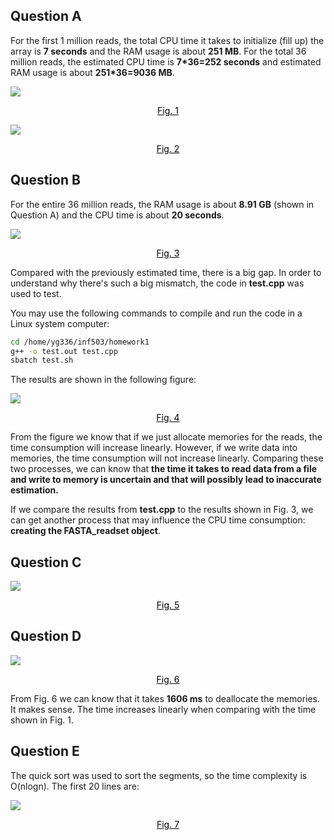 ## Question A

For the first 1 million reads, the total CPU time it takes to initialize (fill up) the array is **7 seconds** and the RAM usage is about **251 MB**. For the total 36 million reads, the estimated CPU time is **7*36=252 seconds** and estimated RAM usage is about **251*36=9036 MB**. 

![](./QQ截图20210213230540.jpg)
<center style="font-size:14px;color:#000000;text-decoration:underline">Fig. 1</center>

![](./QQ截图20210213230436.jpg)
<center style="font-size:14px;color:#000000;text-decoration:underline">Fig. 2</center>

## Question B

For the entire 36 million reads, the RAM usage is about **8.91 GB** (shown in Question A) and the CPU time is about **20 seconds**.

![](./QQ截图20210213234637.jpg)
<center style="font-size:14px;color:#000000;text-decoration:underline">Fig. 3</center>

Compared with the previously estimated time, there is a big gap. In order to understand why there's such a big mismatch, the code in **test.cpp** was used to test.

You may use the following commands to compile and run the code in a Linux system computer:

```bash
cd /home/yg336/inf503/homework1
g++ -o test.out test.cpp
sbatch test.sh
```

The results are shown in the following figure:

![](./QQ截图20210213234309.jpg)
<center style="font-size:14px;color:#000000;text-decoration:underline">Fig. 4</center>

From the figure we know that if we just allocate memories for the reads, the time consumption will increase linearly. However, if we write data into memories, the time consumption will not increase linearly. Comparing these two processes, we can know that **the time it takes to read data from a file and write to memory is uncertain and that will possibly lead to inaccurate estimation.**

If we compare the results from **test.cpp** to the results shown in Fig. 3, we can get another process that may influence the CPU time consumption: **creating the FASTA_readset object**.

## Question C

![](./QQ截图20210217145013.jpg)
<center style="font-size:14px;color:#000000;text-decoration:underline">Fig. 5</center>


## Question D

![](./QQ截图20210213235936.jpg)
<center style="font-size:14px;color:#000000;text-decoration:underline">Fig. 6</center>

From Fig. 6 we can know that it takes **1606 ms** to deallocate the  memories. It makes sense. The time increases linearly when comparing with the time shown in Fig. 1.

## Question E

The quick sort was used to sort the segments, so the time complexity is O(nlogn). The first 20 lines are:

![](./QQ截图20210214001404.jpg)
<center style="font-size:14px;color:#000000;text-decoration:underline">Fig. 7</center>

